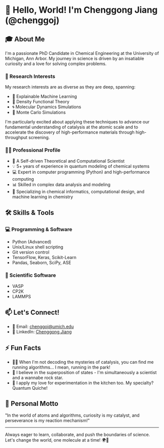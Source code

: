 # 👋 Hello, World! I'm Chenggong Jiang (@chenggoj)

## 🎓 About Me

I'm a passionate PhD Candidate in Chemical Engineering at the University of Michigan, Ann Arbor. My journey in science is driven by an insatiable curiosity and a love for solving complex problems.

### 🔬 Research Interests

My research interests are as diverse as they are deep, spanning:

- 🧠 Explainable Machine Learning
- 🔬 Density Functional Theory
- 🌀 Molecular Dynamics Simulations
- 🎲 Monte Carlo Simulations

I'm particularly excited about applying these techniques to advance our fundamental understanding of catalysis at the atomic scale and to accelerate the discovery of high-performance materials through high-throughput screening.

### 👨‍🔬 Professional Profile

- 🚀 A Self-driven Theoretical and Computational Scientist
- 💡 5+ years of experience in quantum modeling of chemical systems
- 💻 Expert in computer programming (Python) and high-performance computing
- 📊 Skilled in complex data analysis and modeling
- 🧪 Specializing in chemical informatics, computational design, and machine learning in chemistry

## 🛠 Skills & Tools

### 💻 Programming & Software
- Python (Advanced)
- Unix/Linux shell scripting
- Git version control
- TensorFlow, Keras, Scikit-Learn
- Pandas, Seaborn, SciPy, ASE

### 🧪 Scientific Software
- VASP
- CP2K
- LAMMPS

## 📫 Let's Connect!

- 📧 Email: chenggoj@umich.edu
- 💼 LinkedIn: [Chenggong Jiang](https://www.linkedin.com/in/chenggong-jiang-b46464248)

## ⚡ Fun Facts

- 🏃‍♂️ When I'm not decoding the mysteries of catalysis, you can find me running algorithms... I mean, running in the park!
- 🎸 I believe in the superposition of states - I'm simultaneously a scientist and a wannabe rock star.
- 🍳 I apply my love for experimentation in the kitchen too. My specialty? Quantum Quiche!

## 🌟 Personal Motto

"In the world of atoms and algorithms, curiosity is my catalyst, and perseverance is my reaction mechanism!"

---

Always eager to learn, collaborate, and push the boundaries of science. Let's change the world, one molecule at a time! 🌍🔬
